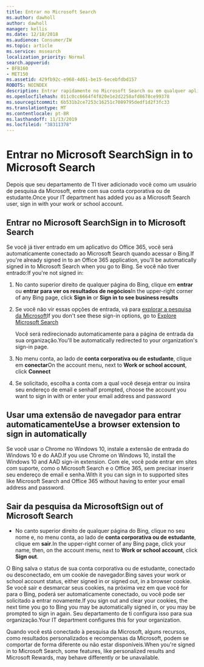 ```yaml
---
title: Entrar no Microsoft Search
ms.author: dawholl
author: dawholl
manager: kellis
ms.date: 12/18/2018
ms.audience: Consumer/IW
ms.topic: article
ms.service: mssearch
localization_priority: Normal
search.appverid:
- BFB160
- MET150
ms.assetid: 429fb92c-e968-4d61-be15-6ecebfdbd157
ROBOTS: NOINDEX
description: Entrar rapidamente no Microsoft Search ou em qualquer aplicativo do Office 365 com uma conta corporativa ou de estudante
ms.openlocfilehash: 011c0cc6664f4f820e1e2d2258afd8678ce99378
ms.sourcegitcommit: 6b531b2ce7253c16251c7089795dedf1d2f3fc33
ms.translationtype: MT
ms.contentlocale: pt-BR
ms.lasthandoff: 11/13/2019
ms.locfileid: "38311378"
---
```

# <a name="sign-in-to-microsoft-search"></a><span data-ttu-id="c13aa-103">Entrar no Microsoft Search</span><span class="sxs-lookup"><span data-stu-id="c13aa-103">Sign in to Microsoft Search</span></span>

<span data-ttu-id="c13aa-104">Depois que seu departamento de TI tiver adicionado você como um usuário de pesquisa da Microsoft, entre com sua conta corporativa ou de estudante.</span><span class="sxs-lookup"><span data-stu-id="c13aa-104">Once your IT department has added you as a Microsoft Search user, sign in with your work or school account.</span></span>
  
## <a name="sign-in-to-microsoft-search"></a><span data-ttu-id="c13aa-105">Entrar no Microsoft Search</span><span class="sxs-lookup"><span data-stu-id="c13aa-105">Sign in to Microsoft Search</span></span>

<span data-ttu-id="c13aa-106">Se você já tiver entrado em um aplicativo do Office 365, você será automaticamente conectado ao Microsoft Search quando acessar o Bing.</span><span class="sxs-lookup"><span data-stu-id="c13aa-106">If you're already signed in to an Office 365 application, you'll be automatically signed in to Microsoft Search when you go to Bing.</span></span> <span data-ttu-id="c13aa-107">Se você não tiver entrado:</span><span class="sxs-lookup"><span data-stu-id="c13aa-107">If you're not signed in:</span></span>
  
1. <span data-ttu-id="c13aa-108">No canto superior direito de qualquer página do Bing, clique em **entrar** ou **entrar para ver os resultados de negócios**</span><span class="sxs-lookup"><span data-stu-id="c13aa-108">In the upper-right corner of any Bing page, click **Sign in** or **Sign in to see business results**</span></span>
    
2. <span data-ttu-id="c13aa-109">Se você não vir essas opções de entrada, vá para [explorar a pesquisa da Microsoft](https://www.bing.com/business/explore)</span><span class="sxs-lookup"><span data-stu-id="c13aa-109">If you don't see these sign-in options, go to [Explore Microsoft Search](https://www.bing.com/business/explore)</span></span>
    
    <span data-ttu-id="c13aa-110">Você será redirecionado automaticamente para a página de entrada da sua organização.</span><span class="sxs-lookup"><span data-stu-id="c13aa-110">You'll be automatically redirected to your organization's sign-in page.</span></span>
    
3. <span data-ttu-id="c13aa-111">No menu conta, ao lado de **conta corporativa ou de estudante**, clique em **conectar**</span><span class="sxs-lookup"><span data-stu-id="c13aa-111">On the account menu, next to **Work or school account**, click **Connect**</span></span>
    
4. <span data-ttu-id="c13aa-112">Se solicitado, escolha a conta com a qual você deseja entrar ou insira seu endereço de email e senha</span><span class="sxs-lookup"><span data-stu-id="c13aa-112">If prompted, choose the account you want to sign in with or enter your email address and password</span></span>
    
## <a name="use-a-browser-extension-to-sign-in-automatically"></a><span data-ttu-id="c13aa-113">Usar uma extensão de navegador para entrar automaticamente</span><span class="sxs-lookup"><span data-stu-id="c13aa-113">Use a browser extension to sign in automatically</span></span>

<span data-ttu-id="c13aa-114">Se você usar o Chrome no Windows 10, instale a extensão de entrada do Windows 10 e do AAD.</span><span class="sxs-lookup"><span data-stu-id="c13aa-114">If you use Chrome on Windows 10, install the Windows 10 and AAD sign-in extension.</span></span> <span data-ttu-id="c13aa-115">Com ele, você pode entrar em sites com suporte, como o Microsoft Search e o Office 365, sem precisar inserir seu endereço de email e senha.</span><span class="sxs-lookup"><span data-stu-id="c13aa-115">With it you can sign in to supported sites like Microsoft Search and Office 365 without having to enter your email address and password.</span></span>
  
## <a name="sign-out-of-microsoft-search"></a><span data-ttu-id="c13aa-116">Sair da pesquisa da Microsoft</span><span class="sxs-lookup"><span data-stu-id="c13aa-116">Sign out of Microsoft Search</span></span>

- <span data-ttu-id="c13aa-117">No canto superior direito de qualquer página do Bing, clique no seu nome e, no menu conta, ao lado de **conta corporativa ou de estudante**, clique em **sair**.</span><span class="sxs-lookup"><span data-stu-id="c13aa-117">In the upper-right corner of any Bing page, click your name, then, on the account menu, next to **Work or school account**, click **Sign out**.</span></span>
    
<span data-ttu-id="c13aa-118">O Bing salva o status de sua conta corporativa ou de estudante, conectado ou desconectado, em um cookie de navegador.</span><span class="sxs-lookup"><span data-stu-id="c13aa-118">Bing saves your work or school account status, either signed in or signed out, in a browser cookie.</span></span> <span data-ttu-id="c13aa-119">Se você sair e desmarcar seus cookies, na próxima vez em que você for para o Bing, poderá ser automaticamente conectado, ou você pode ser solicitado a entrar novamente.</span><span class="sxs-lookup"><span data-stu-id="c13aa-119">If you sign out and clear your cookies, the next time you go to Bing you may be automatically signed in, or you may be prompted to sign in again.</span></span> <span data-ttu-id="c13aa-120">Seu departamento de ti configura isso para sua organização.</span><span class="sxs-lookup"><span data-stu-id="c13aa-120">Your IT department configures this for your organization.</span></span>
  
<span data-ttu-id="c13aa-121">Quando você está conectado à pesquisa da Microsoft, alguns recursos, como resultados personalizados e recompensas da Microsoft, podem se comportar de forma diferente ou não estar disponíveis.</span><span class="sxs-lookup"><span data-stu-id="c13aa-121">When you're signed in to Microsoft Search, some features, like personalized results and Microsoft Rewards, may behave differently or be unavailable.</span></span>

  

